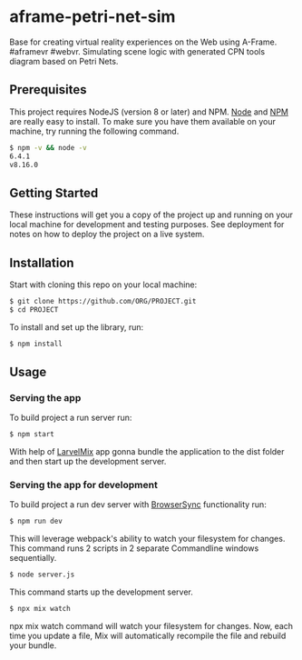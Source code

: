 # aframe-petri-net-sim

Base for creating virtual reality experiences on the Web using A-Frame. #aframevr #webvr. Simulating scene logic with generated CPN tools diagram based on Petri Nets.

## Prerequisites

This project requires NodeJS (version 8 or later) and NPM.
[Node](http://nodejs.org/) and [NPM](https://npmjs.org/) are really easy to install.
To make sure you have them available on your machine,
try running the following command.

```sh
$ npm -v && node -v
6.4.1
v8.16.0
```

## Getting Started

These instructions will get you a copy of the project up and running on your local machine for development and testing purposes. See deployment for notes on how to deploy the project on a live system.

## Installation

Start with cloning this repo on your local machine:

```sh
$ git clone https://github.com/ORG/PROJECT.git
$ cd PROJECT
```

To install and set up the library, run:

```sh
$ npm install
```

## Usage

### Serving the app

To build project a run server run:

```sh
$ npm start
```

With help of [LarvelMix](https://laravel-mix.com/docs/6.0/installation) app gonna bundle the application to the dist folder and then start up the development server.

### Serving the app for development

To build project a run dev server with [BrowserSync](https://browsersync.io/docs/options/) functionality run:

```sh
$ npm run dev
```

This will leverage webpack's ability to watch your filesystem for changes. This command runs 2 scripts in 2 separate Commandline windows sequentially.

```sh
$ node server.js
```

This command starts up the development server.

```sh
$ npx mix watch
```

npx mix watch command will watch your filesystem for changes. Now, each time you update a file, Mix will automatically recompile the file and rebuild your bundle.
